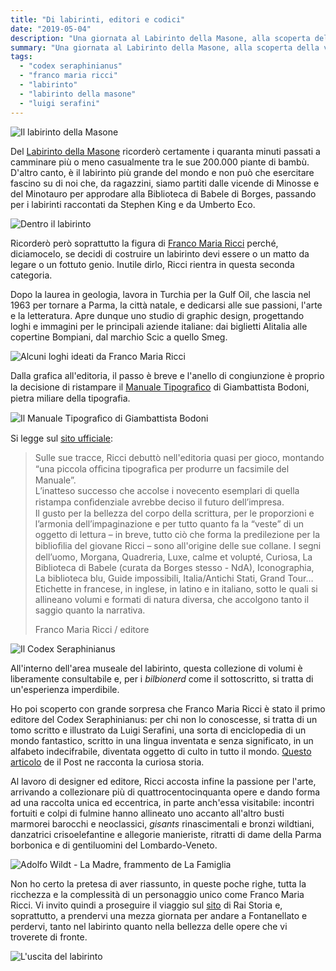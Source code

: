 ```yaml
---
title: "Di labirinti, editori e codici"
date: "2019-05-04"
description: "Una giornata al Labirinto della Masone, alla scoperta della vita di Franco Maria Ricci, suo creatore."
summary: "Una giornata al Labirinto della Masone, alla scoperta della vita di Franco Maria Ricci, suo creatore."
tags: 
  - "codex seraphinianus"
  - "franco maria ricci"
  - "labirinto"
  - "labirinto della masone"
  - "luigi serafini"
---
```


![Il labirinto della Masone](images/5010029-1024x768.jpg "Il Labirinto della Masone")

Del [Labirinto della Masone](http://www.labirintodifrancomariaricci.it) ricorderò certamente i quaranta minuti passati a camminare più o meno casualmente tra le sue 200.000 piante di bambù. D'altro canto, è il labirinto più grande del mondo e non può che esercitare fascino su di noi che, da ragazzini, siamo partiti dalle vicende di Minosse e del Minotauro per approdare alla Biblioteca di Babele di Borges, passando per i labirinti raccontati da Stephen King e da Umberto Eco.

![Dentro il labirinto](images/5010025-768x1024.jpg "Dentro il labirinto")

Ricorderò però soprattutto la figura di [Franco Maria Ricci](http://www.francomariaricci.com) perché, diciamocelo, se decidi di costruire un labirinto devi essere o un matto da legare o un fottuto genio. Inutile dirlo, Ricci rientra in questa seconda categoria.

Dopo la laurea in geologia, lavora in Turchia per la Gulf Oil, che lascia nel 1963 per tornare a Parma, la città natale, e dedicarsi alle sue passioni, l'arte e la letteratura. Apre dunque uno studio di graphic design, progettando loghi e immagini per le principali aziende italiane: dai biglietti Alitalia alle copertine Bompiani, dal marchio Scic a quello Smeg.

![Alcuni loghi ideati da Franco Maria Ricci](images/FMR_Designer-1024x519.jpg "Alcuni loghi ideati da Franco Maria Ricci (© Fondazione Franco Maria Ricci)")

Dalla grafica all'editoria, il passo è breve e l'anello di congiunzione è proprio la decisione di ristampare il [Manuale Tipograﬁco](https://it.wikipedia.org/wiki/Giambattista_Bodoni#Il_Manuale_tipografico) di Giambattista Bodoni, pietra miliare della tipografia.

![Il Manuale Tipograﬁco di Giambattista Bodoni](images/Bodoni-1024x668.jpg "Il Manuale Tipograﬁco di Giambattista Bodoni (ristampa)")

Si legge sul [sito ufficiale](http://www.francomariaricci.com/it/editore/editore/#section2):

> Sulle sue tracce, Ricci debuttò nell'editoria quasi per gioco, montando “una piccola ofﬁcina tipograﬁca per produrre un facsimile del Manuale”.  
> L’inatteso successo che accolse i novecento esemplari di quella ristampa conﬁdenziale avrebbe deciso il futuro dell’impresa.  
> Il gusto per la bellezza del corpo della scrittura, per le proporzioni e l’armonia dell’impaginazione e per tutto quanto fa la “veste” di un oggetto di lettura – in breve, tutto ciò che forma la predilezione per la biblioﬁlia del giovane Ricci – sono all'origine delle sue collane. I segni dell’uomo, Morgana, Quadreria, Luxe, calme et volupté, Curiosa, La Biblioteca di Babele (curata da Borges stesso - NdA), Iconographia, La biblioteca blu, Guide impossibili, Italia/Antichi Stati, Grand Tour… Etichette in francese, in inglese, in latino e in italiano, sotto le quali si allineano volumi e formati di natura diversa, che accolgono tanto il saggio quanto la narrativa.
> 
> Franco Maria Ricci / editore

![Il Codex Seraphinianus](images/Codex-727x1024.jpg "Il Codex Seraphinianus")

All'interno dell'area museale del labirinto, questa collezione di volumi è liberamente consultabile e, per i _bilbionerd_ come il sottoscritto, si tratta di un'esperienza imperdibile.

Ho poi scoperto con grande sorpresa che Franco Maria Ricci è stato il primo editore del Codex Seraphinianus: per chi non lo conoscesse, si tratta di un tomo scritto e illustrato da Luigi Serafini, una sorta di enciclopedia di un mondo fantastico, scritto in una lingua inventata e senza significato, in un alfabeto indecifrabile, diventata oggetto di culto in tutto il mondo. [Questo articolo](https://www.ilpost.it/2016/06/16/codex-seraphinianus/) de il Post ne racconta la curiosa storia.

Al lavoro di designer ed editore, Ricci accosta infine la passione per l'arte, arrivando a collezionare più di quattrocentocinquanta opere e dando forma ad una raccolta unica ed eccentrica, in parte anch'essa visitabile: incontri fortuiti e colpi di fulmine hanno allineato uno accanto all'altro busti marmorei barocchi e neoclassici, _gisants_ rinascimentali e bronzi wildtiani, danzatrici crisoelefantine e allegorie manieriste, ritratti di dame della Parma borbonica e di gentiluomini del Lombardo-Veneto.

![](images/5010039_2-1024x768.jpg "Adolfo Wildt - La Madre, frammento de La Famiglia")

Non ho certo la pretesa di aver riassunto, in queste poche righe, tutta la ricchezza e la complessità di un personaggio unico come Franco Maria Ricci. Vi invito quindi a proseguire il viaggio sul [sito](http://www.arte.rai.it/articoli/franco-maria-ricci/2693/default.aspx) di Rai Storia e, soprattutto, a prendervi una mezza giornata per andare a Fontanellato e perdervi, tanto nel labirinto quanto nella bellezza delle opere che vi troverete di fronte.

![L'uscita del labirinto](images/5010034-1-1024x768.jpg "L'uscita del labirinto")